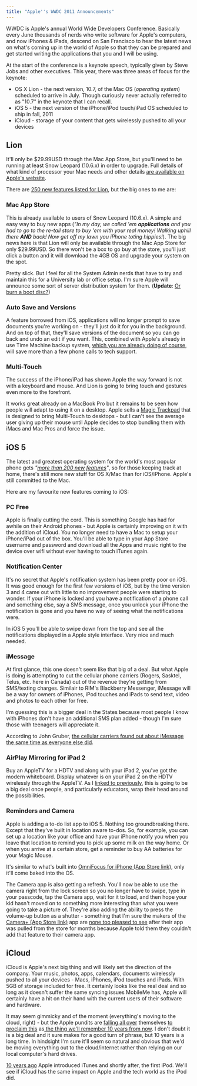 ```yaml
---
title: "Apple''s WWDC 2011 Announcements"
---
```

<p>WWDC is Apple's annual World Wide Developers Conference. Basically every June thousands of nerds who write software for Apple's computers, and now iPhones & iPads, descend on San Francisco to hear the latest news on what's coming up in the world of Apple so that they can be prepared and get started writing the applications that you and I will be using.</p>
<p>At the start of the conference is a keynote speech, typically given by Steve Jobs and other executives. This year, there was three areas of focus for the keynote:</p>
<ul>
<li>OS X Lion - the next version, 10.7, of the Mac OS (<em>operating system</em>) scheduled to arrive in July. Though curiously never actually referred to as "10.7" in the keynote that I can recall.</li>
<li>iOS 5 - the next version of the iPhone/iPod touch/iPad OS scheduled to ship in fall, 2011</li>
<li>iCloud - storage of your content that gets wirelessly pushed to all your devices</li>
</ul>
<h2>Lion</h2>
<p>It'll only be $29.99USD through the Mac App Store, but you'll need to be running at least Snow Leopard (10.6.x) in order to upgrade. Full details of what kind of processor your Mac needs and other details <a href="http://www.apple.com/macosx/how-to-buy/">are available on Apple's website</a>.</p>
<p>There are <a href="http://www.apple.com/macosx/whats-new/features.html">250 new features listed for Lion</a>, but the big ones to me are:</p>
<h3>Mac App Store</h3>
<p>This is already available to users of Snow Leopard (10.6.x). A simple and easy way to buy new apps (<em>"In my day, we called 'em <strong>applications</strong> and you had to go to the re-tail store to buy 'em with your real money! Walking uphill there <strong>AND</strong> back! Now get off my lawn you iPhone toting hippies!</em>). The big news here is that Lion will only be available through the Mac App Store for only $29.99USD. So there won't be a box to go buy at the store, you'll just click a button and it will download the 4GB OS and upgrade your system on the spot.</p>
<p>Pretty slick. But I feel for all the System Admin nerds that have to try and maintain this for a University lab or office setup. I'm sure Apple will announce some sort of server distribution system for them. (<strong>Update</strong>: <a href="http://www.tuaw.com/2011/06/07/how-to-burn-a-lion-boot-disc/">Or burn a boot disc?</a>)</p>
<h3>Auto Save and Versions</h3>
<p>A feature borrowed from iOS, applications will no longer prompt to save documents you're working on - they'll just do it for you in the background. And on top of that, they'll save versions of the document so you can go back and undo an edit if you want. This, combined with Apple's already in use Time Machine backup system, <a href="https://chrisenns.com/2011/04/06/backup/">which you are already doing of course</a>, will save more than a few phone calls to tech support.</p>
<h3>Multi-Touch</h3>
<p>The success of the iPhone/iPad has shown Apple the way forward is not with a keyboard and mouse. And Lion is going to bring touch and gestures even more to the forefront.</p>
<p>It works great already on a MacBook Pro but it remains to be seen how people will adapt to using it on a desktop. Apple sells a <a href="http://store.apple.com/us/product/MC380?mco=MTg4NDU4ODI">Magic Trackpad</a> that is designed to bring Multi-Touch to desktops - but I can't see the average user giving up their mouse until Apple decides to stop bundling them with iMacs and Mac Pros and force the issue.</p>
<h2>iOS 5</h2>
<p>The latest and greatest operating system for the world's most popular phone gets <em>"<a href="http://www.apple.com/ios/ios5/features.html">more than 200 new features</a>"</em>, so for those keeping track at home, there's still more new stuff for OS X/Mac than for iOS/iPhone. Apple's still committed to the Mac.</p>
<p>Here are my favourite new features coming to iOS:</p>
<h3>PC Free</h3>
<p>Apple is finally cutting the cord. This is something Google has had for awhile on their Android phones - but Apple is certainly improving on it with the addition of iCloud. You no longer need to have a Mac to setup your iPhone/iPad out of the box. You'll be able to type in your App Store username and password and download all the Apps and music right to the device over wifi without ever having to touch iTunes again.</p>
<h3>Notification Center</h3>
<p>It's no secret that Apple's notification system has been pretty poor on iOS. It was good enough for the first few versions of iOS, but by the time version 3 and 4 came out with little to no improvement people were starting to wonder. If your iPhone is locked and you have a notification of a phone call and something else, say a SMS message, once you unlock your iPhone the notification is gone and you have no way of seeing what the notifications were.</p>
<p>In iOS 5 you'll be able to swipe down from the top and see all the notifications displayed in a Apple style interface. Very nice and much needed.</p>
<h3>iMessage</h3>
<p>At first glance, this one doesn't seem like that big of a deal. But what Apple is doing is attempting to cut the cellular phone carriers (Rogers, Sasktel, Telus, etc. here in Canada) out of the revenue they're getting from SMS/texting charges. Similair to RIM's Blackberry Messenger, iMessage will be a way for owners of iPhones, iPod touches and iPads to send text, video and photos to each other for free.</p>
<p>I'm guessing this is a bigger deal in the States because most people I know with iPhones don't have an additional SMS plan added - though I'm sure those with teenagers will appreciate it.</p>
<p>According to John Gruber, <a href="http://daringfireball.net/linked/2011/06/06/imessage">the cellular carriers found out about iMessage the same time as everyone else did</a>.</p>
<h3>AirPlay Mirroring for iPad 2</h3>
<p>Buy an AppleTV for a HDTV and along with your iPad 2, you've got the modern whiteboard. Display whatever is on your iPad 2 on the HDTV wirelessly through the AppleTV. As I <a href="https://chrisenns.com/2011/06/07/thoughts-from-a-classroom-on-wwdc/">linked to previously</a>, this is going to be a big deal once people, and particularly educators, wrap their head around the possibilities.</p>
<h3>Reminders and Camera</h3>
<p>Apple is adding a to-do list app to iOS 5. Nothing too groundbreaking there. Except that they've built in location aware to-dos. So, for example, you can set up a location like your office and have your iPhone notify you when you leave that location to remind you to pick up some milk on the way home. Or when you arrive at a certain store, get a reminder to buy AA batteries for your Magic Mouse.</p>
<p>It's similar to what's built into <a href="http://click.linksynergy.com/fs-bin/stat?id=6PFrOqNV4B8&offerid=146261&type=3&subid=0&tmpid=1826&RD_PARM1=http%253A%252F%252Fitunes.apple.com%252Fca%252Fapp%252Fomnifocus-for-iphone%252Fid284885288%253Fmt%253D8%2526uo%253D4%2526partnerId%253D30" target="itunes_store">OmniFocus for iPhone (App Store link)</a>, only it'll come baked into the OS.</p>
<p>The Camera app is also getting a refresh. You'll now be able to use the camera right from the lock screen so you no longer have to swipe, type in your passcode, tap the Camera app, wait for it to load, and then hope your kid hasn't moved on to something more interesting than what you were going to take a picture of. They're also adding the ability to press the volume-up button as a shutter - something that I'm sure the makers of the <a href="http://click.linksynergy.com/fs-bin/stat?id=6PFrOqNV4B8&offerid=146261&type=3&subid=0&tmpid=1826&RD_PARM1=http%253A%252F%252Fitunes.apple.com%252Fca%252Fapp%252Fid329670577%253Fmt%253D8%2526uo%253D4%2526partnerId%253D30" target="itunes_store">Camera+​ (App Store link)</a> app are <a href="https://twitter.com/#!/taptaptap/status/77801025586728960">none too pleased to see</a> after their app was pulled from the store for months because Apple told them they couldn't add that feature to their camera app.</p>
<h2>iCloud</h2>
<p>iCloud is Apple's next big thing and will likely set the direction of the company. Your music, photos, apps, calendars, documents wirelessly pushed to all your devices - Macs, iPhones, iPod touches and iPads. With 5GB of storage included for free. It certainly looks like the real deal and so long as it doesn't suffer the same syncing issues MobileMe has, Apple will certainly have a hit on their hand with the current users of their software and hardware.</p>
<p>It may seem gimmicky and of the moment (everything's moving to the cloud, right) - but the Apple pundits are <a href="http://daringfireball.net/2011/06/demoted">falling all over</a> themselves <a href="http://brooksreview.net/2011/06/wwdc-big-stuff/">to proclaim this</a> as<a href="http://shawnblanc.net/2011/06/wwdc-2011-keynote/"> the thing we'll remember 10 years from now</a>. I don't doubt it is a big deal and it sure makes for a good turn of phrase, but 10 years is a long time. In hindsight I'm sure it'll seem so natural and obvious that we'd be moving everything out to the cloud/internet rather than relying on our local computer's hard drives.</p>
<p><a href="http://en.wikipedia.org/wiki/Timeline_of_Apple_Inc._products">10 years ago</a> Apple introduced iTunes and shortly after, the first iPod. We'll see if iCloud has the same impact on Apple and the tech world as the iPod did.</p>
